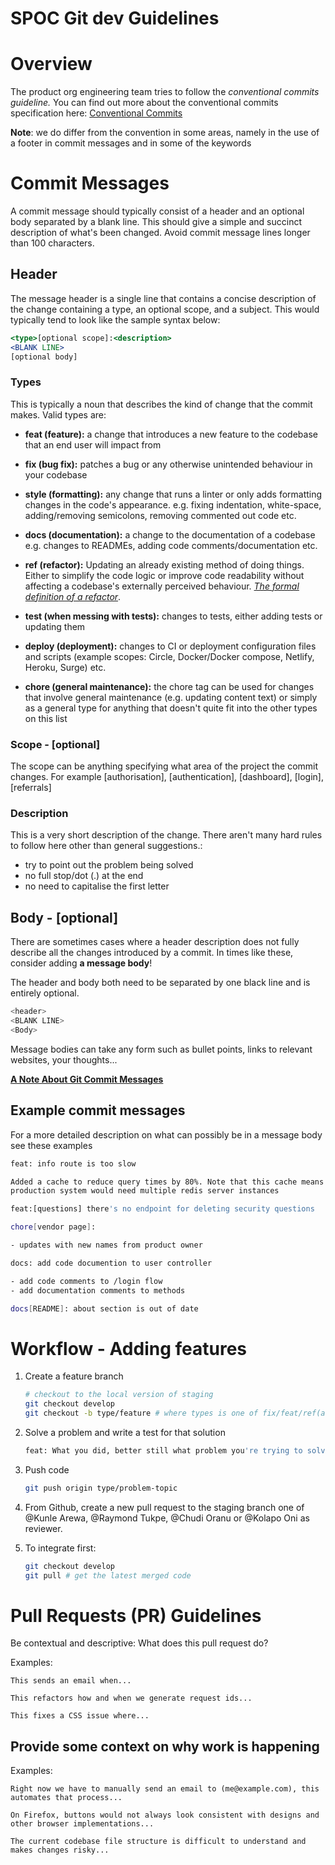 # SPOC Git dev Guidelines

# Overview

The product org engineering team tries to follow the *conventional commits guideline.* You can find out more about the conventional commits specification here: [Conventional Commits](https://www.conventionalcommits.org/en/v1.0.0-beta.2/#summary)

**Note**: we do differ from the convention in some areas, namely in the use of a footer in commit messages and in some of the keywords 

# Commit Messages

A commit message should typically consist of a header and an optional body separated by a blank line. This should give a simple and succinct description of what's been changed. Avoid commit message lines longer than 100 characters. 

## Header

The message header is a single line that contains a concise description of the change containing a type, an optional scope, and a subject. This would typically tend to look like the sample syntax below: 

```jsx
<type>[optional scope]:<description>
<BLANK LINE>
[optional body]
```

### Types

This is typically a noun that describes the kind of change that the commit makes. Valid types are: 

- **feat (feature):** a change that introduces a new feature to the codebase that an end user will impact from

- **fix (bug fix):** patches a bug or any otherwise unintended behaviour in your codebase

- **style (formatting):** any change that runs a linter or only adds formatting changes in the code's appearance. e.g. fixing indentation, white-space, adding/removing semicolons, removing commented out code etc.

- **docs (documentation):** a change to the documentation of a codebase e.g. changes to READMEs, adding code comments/documentation etc.

- **ref (refactor):** Updating an already existing method of doing things. Either to simplify the code logic or improve code readability without affecting a codebase's externally perceived behaviour. *[The formal definition of a refactor](https://refactoring.com/)*.

- **test (when messing with tests):** changes to tests, either adding tests or updating them

- **deploy (deployment):** changes to CI or deployment configuration files and scripts (example scopes: Circle, Docker/Docker compose, Netlify, Heroku, Surge) etc.

- **chore (general maintenance):** the chore tag can be used for changes that involve general maintenance (e.g. updating content text) or simply as a general type for anything that doesn't quite fit into the other types on this list

### Scope - [optional]

The scope can be anything specifying what area of the project the commit changes. For example [authorisation], [authentication], [dashboard], [login], [referrals]

### Description

This is a very short description of the change. There aren't many hard rules to follow here other than general suggestions.:

- try to point out the problem being solved
- no full stop/dot (.) at the end
- no need  to capitalise the first letter

## Body - [optional]

There are sometimes cases where a header description does not fully describe all the changes introduced by a commit. In times like these, consider adding **a message body**! 

The header and body both need to be separated by one black line and is entirely optional.

```bash
<header>
<BLANK LINE>
<Body>
```

Message bodies can take any form such as bullet points, links to relevant websites, your thoughts... 

**[A Note About Git Commit Messages](https://tbaggery.com/2008/04/19/a-note-about-git-commit-messages.html)**

## Example commit messages

For a more detailed description on what can possibly be in a message body see these examples

```bash
feat: info route is too slow

Added a cache to reduce query times by 80%. Note that this cache means the 
production system would need multiple redis server instances
```

```bash
feat:[questions] there's no endpoint for deleting security questions
```

```bash
chore[vendor page]: 

- updates with new names from product owner
```

```bash
docs: add code documention to user controller

- add code comments to /login flow
- add documentation comments to methods
```

```bash
docs[README]: about section is out of date
```

# Workflow - Adding features

1. Create a feature branch

    ```bash
    # checkout to the local version of staging
    git checkout develop
    git checkout -b type/feature # where types is one of fix/feat/ref(actor)/chore
    ```

2. Solve a problem and write a test for that solution

    ```bash
    feat: What you did, better still what problem you're trying to solve
    ```

3. Push code

    ```bash
    git push origin type/problem-topic
    ```

4. From Github, create a new pull request to the staging branch one of @Kunle Arewa, @Raymond Tukpe, @Chudi Oranu or @Kolapo Oni as reviewer.

5. To integrate first:

    ```bash
    git checkout develop
    git pull # get the latest merged code
    ```

# Pull Requests (PR) Guidelines

Be contextual and descriptive: What does this pull request do?

Examples:

```
This sends an email when...
```

```
This refactors how and when we generate request ids...
```

```
This fixes a CSS issue where...
```

## Provide some context on why work is happening

Examples:

```
Right now we have to manually send an email to (me@example.com), this automates that process...
```
```
On Firefox, buttons would not always look consistent with designs and other browser implementations...
```

```
The current codebase file structure is difficult to understand and makes changes risky...
```
